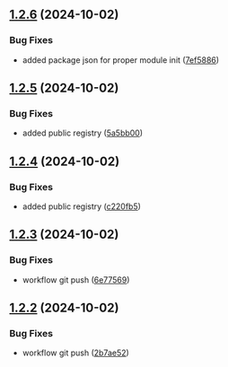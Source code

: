 ## [1.2.6](https://github.com/crawlora-com/typescript-sdk/compare/v1.2.5...v1.2.6) (2024-10-02)


### Bug Fixes

* added package json for proper module init ([7ef5886](https://github.com/crawlora-com/typescript-sdk/commit/7ef588661c4c8f675c63b035db2a154222a72bc6))



## [1.2.5](https://github.com/crawlora-com/typescript-sdk/compare/v1.2.4...v1.2.5) (2024-10-02)


### Bug Fixes

* added public registry ([5a5bb00](https://github.com/crawlora-com/typescript-sdk/commit/5a5bb00e0b9585af17d1735dafbe5518a78a72bd))



## [1.2.4](https://github.com/crawlora-com/typescript-sdk/compare/v1.2.3...v1.2.4) (2024-10-02)


### Bug Fixes

* added public registry ([c220fb5](https://github.com/crawlora-com/typescript-sdk/commit/c220fb57d08cc833c536e0d8dead416b2c9adab4))



## [1.2.3](https://github.com/crawlora-com/typescript-sdk/compare/v1.2.2...v1.2.3) (2024-10-02)


### Bug Fixes

* workflow git push ([6e77569](https://github.com/crawlora-com/typescript-sdk/commit/6e7756996eff18b03108b730e612110460db0bee))



## [1.2.2](https://github.com/crawlora-com/typescript-sdk/compare/v1.2.1...v1.2.2) (2024-10-02)


### Bug Fixes

* workflow git push ([2b7ae52](https://github.com/crawlora-com/typescript-sdk/commit/2b7ae529937404791508c94305cef1ae622e5c5d))




